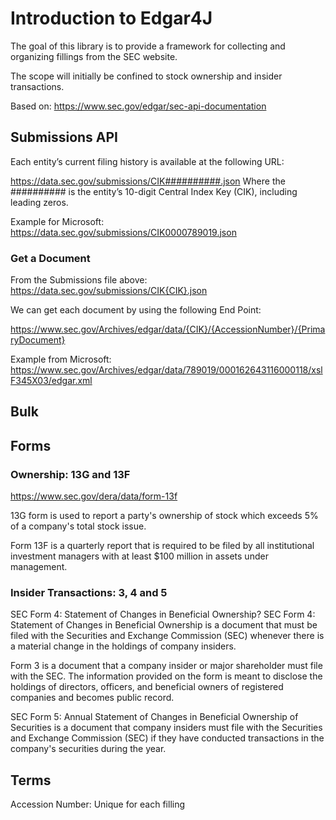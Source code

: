 # Introduction to Edgar4J

The goal of this library is to provide a framework for collecting and organizing fillings from the SEC website.

The scope will initially be confined to stock ownership and insider transactions.

Based on: https://www.sec.gov/edgar/sec-api-documentation

## Submissions API

Each entity’s current filing history is available at the following URL:

https://data.sec.gov/submissions/CIK##########.json
Where the ########## is the entity’s 10-digit Central Index Key (CIK), including leading zeros.

Example for Microsoft: https://data.sec.gov/submissions/CIK0000789019.json

### Get a Document

From the Submissions file above: https://data.sec.gov/submissions/CIK{CIK}.json

We can get each document by using the following End Point:

https://www.sec.gov/Archives/edgar/data/{CIK}/{AccessionNumber}/{PrimaryDocument}

Example from Microsoft: https://www.sec.gov/Archives/edgar/data/789019/000162643116000118/xslF345X03/edgar.xml

## Bulk

## Forms

### Ownership: 13G and 13F

https://www.sec.gov/dera/data/form-13f

13G form is used to report a party's ownership of stock which exceeds 5% of a company's total stock issue.

Form 13F is a quarterly report that is required to be filed by all institutional investment managers with at least $100 million in assets under management.

### Insider Transactions: 3, 4 and 5

SEC Form 4: Statement of Changes in Beneficial Ownership? SEC Form 4: Statement of Changes in Beneficial Ownership is a document that must be filed with the Securities and Exchange Commission (SEC) whenever there is a material change in the holdings of company insiders.

Form 3 is a document that a company insider or major shareholder must file with the SEC. The information provided on the form is meant to disclose the holdings of directors, officers, and beneficial owners of registered companies and becomes public record.

SEC Form 5: Annual Statement of Changes in Beneficial Ownership of Securities is a document that company insiders must file with the Securities and Exchange Commission (SEC) if they have conducted transactions in the company's securities during the year.

## Terms

Accession Number: Unique for each filling
